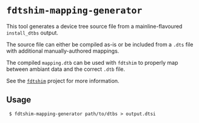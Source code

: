 `fdtshim-mapping-generator`
===========================

This tool generates a device tree source file from a mainline-flavoured `install_dtbs` output.

The source file can either be compiled as-is or be included from a `.dts` file with additional manually-authored mappings.

The compiled `mapping.dtb` can be used with `fdtshim` to properly map between ambiant data and the correct `.dtb` file.

See the [`fdtshim`](https://github.com/fdtshim/) project for more information.


Usage
-----

```
 $ fdtshim-mapping-generator path/to/dtbs > output.dtsi
```
